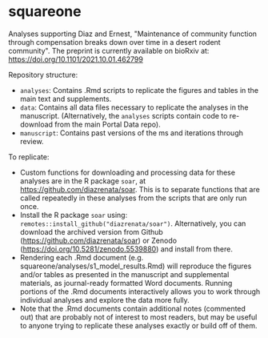 # squareone

Analyses supporting Diaz and Ernest, "Maintenance of community function through compensation breaks down over time in a desert rodent community". The preprint is currently available on bioRxiv at: https://doi.org/10.1101/2021.10.01.462799 

Repository structure:

- `analyses`: Contains .Rmd scripts to replicate the figures and tables in the main text and supplements.
- `data`: Contains all data files necessary to replicate the analyses in the manuscript. (Alternatively, the `analyses` scripts contain code to re-download from the main Portal Data repo).
- `manuscript`: Contains past versions of the ms and iterations through review.  

To replicate:

* Custom functions for downloading and processing data for these analyses are in the R package `soar`, at https://github.com/diazrenata/soar. This is to separate functions that are  called repeatedly in these analyses from the scripts that are only run once.
*  Install the R package `soar` using: `remotes::install_github("diazrenata/soar")`. Alternatively, you can download the archived version from Github (https://github.com/diazrenata/soar) or Zenodo (https://doi.org/10.5281/zenodo.5539880) and install from there. 
* Rendering each .Rmd document (e.g. squareone/analyses/s1_model_results.Rmd) will reproduce the figures and/or tables as presented in the manuscript and supplemental materials, as journal-ready formatted Word documents. Running portions of the .Rmd documents interactively allows you to work through individual analyses and explore the data more fully.
* Note that the .Rmd documents contain additional notes (commented out) that are probably not of interest to most readers, but may be useful to anyone trying to replicate these analyses exactly or build off of them. 
